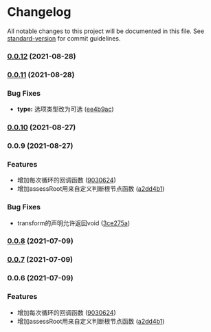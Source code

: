 # Changelog

All notable changes to this project will be documented in this file. See [standard-version](https://github.com/conventional-changelog/standard-version) for commit guidelines.

### [0.0.12](https://github.com/any86/arr2tree/compare/v0.0.11...v0.0.12) (2021-08-28)

### [0.0.11](https://github.com/any86/arr2tree/compare/v0.0.10...v0.0.11) (2021-08-28)


### Bug Fixes

* **type:** 选项类型改为可选 ([ee4b9ac](https://github.com/any86/arr2tree/commit/ee4b9ac324a4208dd7f2006015e20311f02916cd))

### [0.0.10](https://github.com/any86/arr2tree/compare/v0.0.9...v0.0.10) (2021-08-27)

### 0.0.9 (2021-08-27)


### Features

* 增加每次循环的回调函数 ([9030624](https://github.com/any86/arr2tree/commit/9030624923fb018976763dfea3b82942219f320e))
* 增加assessRoot用来自定义判断根节点函数 ([a2dd4b1](https://github.com/any86/arr2tree/commit/a2dd4b1930e6b021c21405149491546891829db1))


### Bug Fixes

* transform的声明允许返回void ([3ce275a](https://github.com/any86/arr2tree/commit/3ce275a6ef5e01baf81e50d67324c3a1773e2cd7))

### [0.0.8](https://github.com/any86/arr2tree/compare/v0.0.7...v0.0.8) (2021-07-09)

### [0.0.7](https://github.com/any86/arr2tree/compare/v0.0.6...v0.0.7) (2021-07-09)

### 0.0.6 (2021-07-09)


### Features

* 增加每次循环的回调函数 ([9030624](https://github.com/any86/arr2tree/commit/9030624923fb018976763dfea3b82942219f320e))
* 增加assessRoot用来自定义判断根节点函数 ([a2dd4b1](https://github.com/any86/arr2tree/commit/a2dd4b1930e6b021c21405149491546891829db1))

